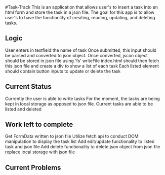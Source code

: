 #Task-Track
This is an application that allows user's to insert a task into an html form and store the task in a json file. 
The goal for this app is to allow user's to have the functionlity of creating, reading, updating, and deleting tasks. 

## Logic
 User enters in textfield the name of task
 Once submitted, this input should be parsed and converted to json object.
 Once converted,  jscon object should be stored in json file using 'fs' writeFile
 index.html should then fetch this json file and create a div to show a list of each task
 Each listed element should contain button inputs to update or delete the task
 
 ## Current Status
 Currently the user is able to write tasks
 For the moment, the tasks are being kept in local storage as opposed to json file.
 Current tasks are able to be listed and deleted
 
 ## Work left to complete
 Get FormData written to json file
 Utilize fetch api to conduct DOM manipulation to display the task list
 Add edit/update functionality to listed task and json file
 Add delete functionality to delete json object from json file
 replace local storage with json file
 
 ## Current Problems 
 
 
 

